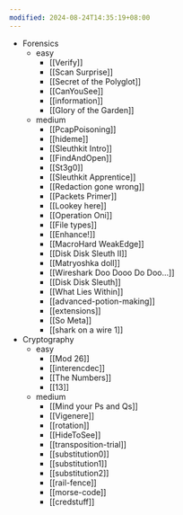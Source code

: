 ```yaml
---
modified: 2024-08-24T14:35:19+08:00
---
```

- Forensics
	- easy
		- [[Verify]]
		- [[Scan Surprise]]
		- [[Secret of the Polyglot]]
		- [[CanYouSee]]
		- [[information]]
		- [[Glory of the Garden]]
	- medium
		- [[PcapPoisoning]]
		- [[hideme]]
		- [[Sleuthkit Intro]]
		- [[FindAndOpen]]
		- [[St3g0]]
		- [[Sleuthkit Apprentice]]
		- [[Redaction gone wrong]]
		- [[Packets Primer]]
		- [[Lookey here]]
		- [[Operation Oni]]
		- [[File types]]
		- [[Enhance!]]
		- [[MacroHard WeakEdge]]
		- [[Disk Disk Sleuth II]]
		- [[Matryoshka doll]]
		- [[Wireshark Doo Dooo Do Doo...]]
		- [[Disk Disk Sleuth]]
		- [[What Lies Within]]
		- [[advanced-potion-making]]
		- [[extensions]]
		- [[So Meta]]
		- [[shark on a wire 1]]
- Cryptography
	- easy
		- [[Mod 26]]
		- [[interencdec]]
		- [[The Numbers]]
		- [[13]]
	- medium
		- [[Mind your Ps and Qs]]
		- [[Vigenere]]
		- [[rotation]]
		- [[HideToSee]]
		- [[transposition-trial]]
		- [[substitution0]]
		- [[substitution1]]
		- [[substitution2]]
		- [[rail-fence]]
		- [[morse-code]]
		- [[credstuff]]
	
